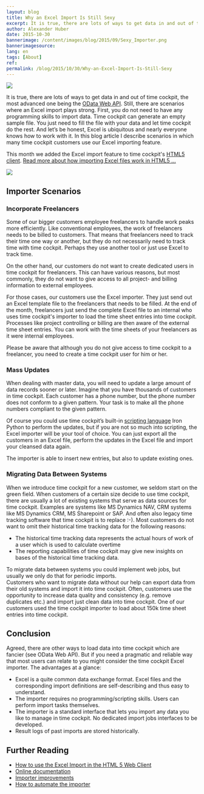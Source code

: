 ```yaml
---
layout: blog
title: Why an Excel Import Is Still Sexy
excerpt: It is true, there are lots of ways to get data in and out of time cockpit, the most advanced one being the OData Web API. Still, there are scenarios where an Excel import plays strong. First, you do not need to have any programming skills to import data. Time cockpit can generate an empty sample file. You just need to fill the file with your data and let time cockpit do the rest. And let’s be honest, Excel is ubiquitous and nearly everyone knows how to work with it. In this blog article I describe scenarios in which many time cockpit customers use our Excel importing feature.
author: Alexander Huber
date: 2015-10-30
bannerimage: /content/images/blog/2015/09/Sexy_Importer.png
bannerimagesource: 
lang: en
tags: [About]
ref: 
permalink: /blog/2015/10/30/Why-an-Excel-Import-Is-Still-Sexy
---
```


<p>
  <img src="{{site.baseurl}}/content/images/blog/2015/10/dancers-309871_1280.png" />
</p><p>It is true, there are lots of ways to get data in and out of time cockpit, the most advanced one being the <a href="~/blog/2014/09/26/Accessing-Time-Cockpits-OData-Web-API-With-Visual-Studio" target="_blank">OData Web API</a>. Still, there are scenarios where an Excel import plays strong. First, you do not need to have any programming skills to import data. Time cockpit can generate an empty sample file. You just need to fill the file with your data and let time cockpit do the rest. And let’s be honest, Excel is ubiquitous and nearly everyone knows how to work with it. In this blog article I describe scenarios in which many time cockpit customers use our Excel importing feature.<br /></p><p class="showcase">This month we added the Excel import feature to time cockpit's <a href="https://web.timecockpit.com" target="_blank">HTML5 client</a>. <a href="http://www.timecockpit.com/blog/2015/10/30/How-to-Use-the-Excel-Import-in-the-HTML-5-Web-Client" target="_blank">Read more about how importing Excel files work in HTML5 ...</a><br /></p><p>
  <img src="{{site.baseurl}}/content/images/blog/2015/09/check-importer-results.png" />
</p><h2>Importer Scenarios</h2><h3>Incorporate Freelancers</h3><p>Some of our bigger customers employee freelancers to handle work peaks more efficiently. Like conventional employees, the work of freelancers needs to be billed to customers. That means that freelancers need to track their time one way or another, but they do not necessarily need to track time with time cockpit. Perhaps they use another tool or just use Excel to track time.</p><p>On the other hand, our customers do not want to create dedicated users in time cockpit for freelancers. This can have various reasons, but most commonly, they do not want to give access to all project- and billing information to external employees.</p><p>For those cases, our customers use the Excel importer. They just send out an Excel template file to the freelancers that needs to be filled. At the end of the month, freelancers just send the complete Excel file to an internal who uses time cockpit's importer to load the time sheet entries into time cockpit. Processes like project controlling or billing are then aware of the external time sheet entries. You can work with the time sheets of your freelancers as it were internal employees.</p><p class="showcase">Please be aware that although you do not give access to time cockpit to a freelancer, you need to create a time cockpit user for him or her.</p><h3>Mass Updates</h3><p>When dealing with master data, you will need to update a large amount of data records sooner or later. Imagine that you have thousands of customers in time cockpit. Each customer has a phone number, but the phone number does not conform to a given pattern. Your task is to make all the phone numbers compliant to the given pattern.</p><p>Of course you could use time cockpit’s built-in <a href="https://help.timecockpit.com/?topic=html/c20d94e9-97dc-48a8-9171-fd3bb70dad86.htm" target="_blank">scripting language</a> Iron Python to perform the updates, but if you are not so much into scripting, the Excel importer will be your tool of choice. You can just export all the customers in an Excel file, perform the updates in the Excel file and import your cleansed data again.</p><p class="showcase">The importer is able to insert new entries, but also to update existing ones.</p><h3>Migrating Data Between Systems</h3><p>When we introduce time cockpit for a new customer, we seldom start on the green field. When customers of a certain size decide to use time cockpit, there are usually a lot of existing systems that serve as data sources for time cockpit. Examples are systems like MS Dynamics NAV, CRM systems like MS Dynamics CRM, MS Sharepoint or SAP. And often also legacy time tracking software that time cockpit is to replace :-). Most customers do not want to omit their historical time tracking data for the following reasons:</p><ul>
  <li>The historical time tracking data represents the actual hours of work of a user which is used to calculate overtime</li>
  <li>The reporting capabilities of time cockpit may give new insights on bases of the historical time tracking data.</li>
</ul><p>To migrate data between systems you could implement web jobs, but usually we only do that for periodic imports.<br />Customers who want to migrate data without our help can export data from their old systems and import it into time cockpit. Often, customers use the opportunity to increase data quality and consistency (e.g. remove duplicates etc.) and import just clean data into time cockpit. One of our customers used the time cockpit importer to load about 150k time sheet entries into time cockpit.</p><h2>Conclusion</h2><p>Agreed, there are other ways to load data into time cockpit which are fancier (see OData Web API). But if you need a pragmatic and reliable way that most users can relate to you might consider the time cockpit Excel importer. The advantages at a glance:</p><ul>
  <li>Excel is a quite common data exchange format. Excel files and the corresponding import definitions are self-describing and thus easy to understand.</li>
  <li>The importer requires no programming/scripting skills. Users can perform import tasks themselves.</li>
  <li>The importer is a standard interface that lets you import any data you like to manage in time cockpit. No dedicated import jobs interfaces to be developed.</li>
  <li>Result logs of past imports are stored historically.</li>
</ul><h2>Further Reading</h2><ul>
  <li>
    <a href="~/blog/2015/10/30/How-to-Use-the-Excel-Import-in-the-HTML-5-Web-Client" target="_blank">How to use the Excel Import in the HTML 5 Web Client</a>
  </li>
  <li>
    <a href="https://help.timecockpit.com/html/ee560e49-e503-4d80-9167-2e6533f50dbe.htm" target="_blank">Online documentation</a>
  </li>
  <li>
    <a href="~/blog/2014/08/29/Compound-Keys-in-Excel-Import" target="_blank">Importer improvements</a>
  </li>
  <li>
    <a href="~/blog/2015/06/29/How-to-Automate-Time-Cockpit%E2%80%99s-Importer" target="_blank">How to automate the importer</a>
  </li>
</ul>